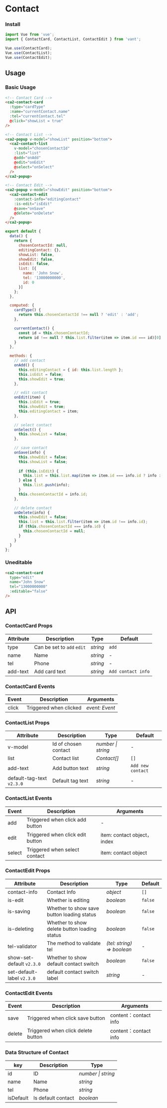 # Contact

### Install

```js
import Vue from 'vue';
import { ContactCard, ContactList, ContactEdit } from 'vant';

Vue.use(ContactCard);
Vue.use(ContactList);
Vue.use(ContactEdit);
```

## Usage

### Basic Usage

```html
<!-- Contact Card -->
<ca2-contact-card
  :type="cardType"
  :name="currentContact.name"
  :tel="currentContact.tel"
  @click="showList = true"
/>

<!-- Contact List -->
<ca2-popup v-model="showList" position="bottom">
  <ca2-contact-list
    v-model="chosenContactId"
    :list="list"
    @add="onAdd"
    @edit="onEdit"
    @select="onSelect"
  />
</ca2-popup>

<!-- Contact Edit -->
<ca2-popup v-model="showEdit" position="bottom">
  <ca2-contact-edit
    :contact-info="editingContact"
    :is-edit="isEdit"
    @save="onSave"
    @delete="onDelete"
  />
</ca2-popup>
```

```js
export default {
  data() {
    return {
      chosenContactId: null,
      editingContact: {},
      showList: false,
      showEdit: false,
      isEdit: false,
      list: [{
        name: 'John Snow',
        tel: '13000000000',
        id: 0
      }]
    };
  },

  computed: {
    cardType() {
      return this.chosenContactId !== null ? 'edit' : 'add';
    },

    currentContact() {
      const id = this.chosenContactId;
      return id !== null ? this.list.filter(item => item.id === id)[0] : {};
    }
  },

  methods: {
    // add contact
    onAdd() {
      this.editingContact = { id: this.list.length };
      this.isEdit = false;
      this.showEdit = true;
    },

    // edit contact
    onEdit(item) {
      this.isEdit = true;      
      this.showEdit = true;
      this.editingContact = item;
    },

    // select contact
    onSelect() {
      this.showList = false;
    },

    // save contact
    onSave(info) {
      this.showEdit = false;
      this.showList = false;
      
      if (this.isEdit) {
        this.list = this.list.map(item => item.id === info.id ? info : item);
      } else {
        this.list.push(info);
      }
      this.chosenContactId = info.id;
    },

    // delete contact
    onDelete(info) {
      this.showEdit = false;
      this.list = this.list.filter(item => item.id !== info.id);
      if (this.chosenContactId === info.id) {
        this.chosenContactId = null;
      }
    }
  }
};
```

### Uneditable

```html
<ca2-contact-card
  type="edit"
  name="John Snow"
  tel="13000000000"
  :editable="false"
/>
```

## API

### ContactCard Props

| Attribute | Description | Type | Default |
|------|------|------|------|
| type | Can be set to `add` `edit` | *string* | `add` |
| name | Name | *string* | - |
| tel | Phone | *string* | - |
| add-text | Add card text | *string* | `Add contact info` |

### ContactCard Events

| Event | Description | Arguments |
|------|------|------|
| click | Triggered when clicked | *event: Event* |

### ContactList Props

| Attribute | Description | Type | Default |
|------|------|------|------|
| v-model | Id of chosen contact | *number \| string* | - |
| list | Contact list | *Contact[]* | `[]` |
| add-text | Add button text | *string* | `Add new contact` |
| default-tag-text `v2.3.0` | Default tag text | *string* | - |

### ContactList Events

| Event | Description | Arguments |
|------|------|------|
| add | Triggered when click add button | - |
| edit | Triggered when click edit button | item: contact object，index |
| select | Triggered when select contact | item: contact object |


### ContactEdit Props

| Attribute | Description | Type | Default |
|------|------|------|------|
| contact-info | Contact Info | *object* | `[]` |
| is-edit | Whether is editing | *boolean* | `false` |
| is-saving | Whether to show save button loading status | *boolean* | `false` |
| is-deleting | Whether to show delete button loading status | *boolean* | `false` |
| tel-validator | The method to validate tel | *(tel: string) => boolean* | - |
| show-set-default `v2.3.0` | Whether to show default contact switch | *boolean* | `false` |
| set-default-label `v2.3.0` | default contact switch label | *string* | - |

### ContactEdit Events

| Event | Description | Arguments |
|------|------|------|
| save | Triggered when click save button | content：contact info |
| delete | Triggered when click delete button | content：contact info |

### Data Structure of Contact

| key | Description | Type |
|------|------|------|
| id | ID | *number \| string* |
| name | Name | *string* |
| tel | Phone | *string* |
| isDefault | Is default contact | *boolean* |
